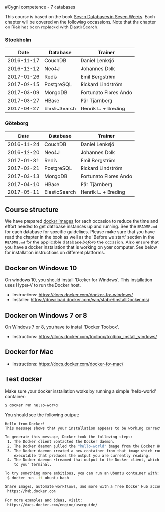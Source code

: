 #Cygni competence - 7 databases

This course is based on the book [Seven Databases in Seven Weeks](https://pragprog.com/book/rwdata/seven-databases-in-seven-weeks). Each chapter will be covered on the following occassions. Note that the chapter on Riak has been replaced with ElasticSearch.

### Stockholm

| Date       | Database        | Trainer               |
| ---------- | --------------- | --------------------- |
| 2016-11-17 | CouchDB         | Daniel Lenksjö        |
| 2016-12-12 | Neo4J           | Johannes Dolk         |
| 2017-01-26 | Redis           | Emil Bergström        |
| 2017-02-15 | PostgreSQL      | Rickard Lindström     |
| 2017-03-09 | MongoDB         | Fortunato Flores Ando |
| 2017-03-27 | HBase           | Pär Tjärnberg         |
| 2017-04-27 | ElasticSearch   | Henrik L. + Breding   |


### Göteborg
| Date       | Database        | Trainer               |
| ---------- | --------------- | --------------------- |
| 2016-11-24 | CouchDB         | Daniel Lenksjö        |
| 2016-12-20 | Neo4J           | Johannes Dolk         |
| 2017-01-31 | Redis           | Emil Bergström        |
| 2017-02-21 | PostgreSQL      | Rickard Lindström     |
| 2017-03-13 | MongoDB         | Fortunato Flores Ando |
| 2017-04-10 | HBase           | Pär Tjärnberg         |
| 2017-05-11 | ElasticSearch   | Henrik L. + Breding   |



## Course structure
We have prepared [docker images](https://hub.docker.com/r/cygni/7-databases/tags/) for each occasion to reduce the time and effort needed to get database instances up and running. See the `README.md` for each database for specific guidelines. Please make sure that you have read the chapter in the book as well as the 'Before we start' section in the `README.md` for the applicable database *before* the occasion. Also ensure that you have a docker installation that is working on your computer. See below for installation instructions on different platforms.

## Docker on Windows 10
On windows 10, you should install 'Docker for Windows'. This installation uses Hyper-V to run the Docker host.

- Instructions: https://docs.docker.com/docker-for-windows/
- Installer: https://download.docker.com/win/stable/InstallDocker.msi

## Docker on Windows 7 or 8
On Windows 7 or 8, you have to install 'Docker Toolbox'.

- Instructions: https://docs.docker.com/toolbox/toolbox_install_windows/ 

## Docker for Mac

- Instructions: https://docs.docker.com/docker-for-mac/

## Test docker
Make sure your docker installation works by running a simple 'hello-world' container:

``` bash
$ docker run hello-world
```

You should see the following output:

``` bash
Hello from Docker!
This message shows that your installation appears to be working correctly.

To generate this message, Docker took the following steps:
 1. The Docker client contacted the Docker daemon.
 2. The Docker daemon pulled the "hello-world" image from the Docker Hub.
 3. The Docker daemon created a new container from that image which runs the
    executable that produces the output you are currently reading.
 4. The Docker daemon streamed that output to the Docker client, which sent it
    to your terminal.

To try something more ambitious, you can run an Ubuntu container with:
 $ docker run -it ubuntu bash

Share images, automate workflows, and more with a free Docker Hub account:
 https://hub.docker.com

For more examples and ideas, visit:
 https://docs.docker.com/engine/userguide/
```
